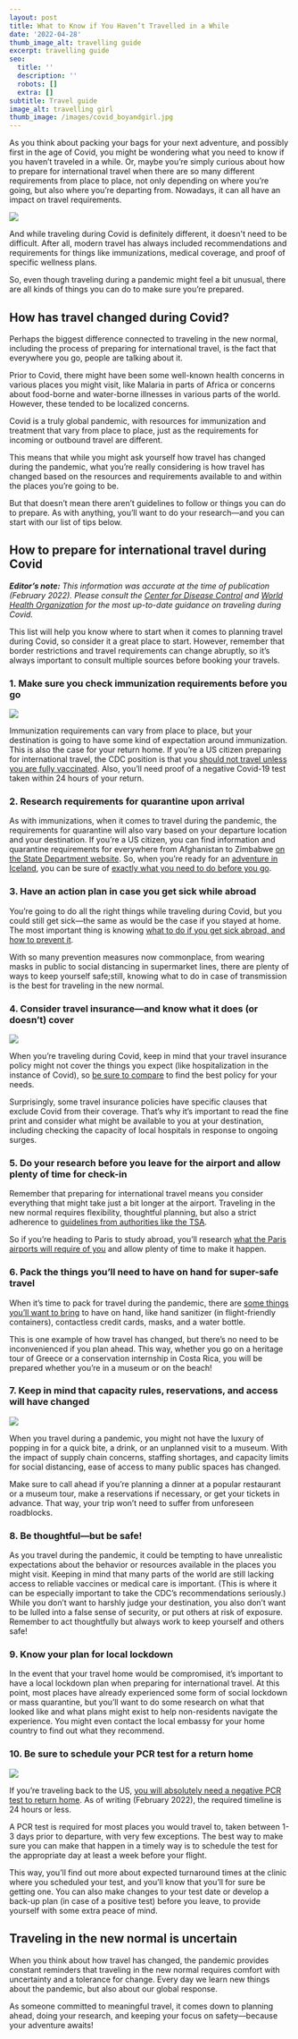 ```yaml
---
layout: post
title: What to Know if You Haven’t Travelled in a While
date: '2022-04-28'
thumb_image_alt: travelling guide
excerpt: travelling guide
seo:
  title: ''
  description: ''
  robots: []
  extra: []
subtitle: Travel guide
image_alt: travelling girl
thumb_image: /images/covid_boyandgirl.jpg
---
```

As you think about packing your bags for your next adventure, and possibly first in the age of Covid, you might be wondering what you need to know if you haven’t traveled in a while. Or, maybe you’re simply curious about how to prepare for international travel when there are so many different requirements from place to place, not only depending on where you’re going, but also where you’re departing from. Nowadays, it can all have an impact on travel requirements.

![](https://preview--best-pineapple-50615.stackbit.dev/\_static/app-assets/images/travelling_girl.jpg)

And while traveling during Covid is definitely different, it doesn't need to be difficult. After all, modern travel has always included recommendations and requirements for things like immunizations, medical coverage, and proof of specific wellness plans.

So, even though traveling during a pandemic might feel a bit unusual, there are all kinds of things you can do to make sure you’re prepared.

## How has travel changed during Covid?

Perhaps the biggest difference connected to traveling in the new normal, including the process of preparing for international travel, is the fact that everywhere you go, people are talking about it.

Prior to Covid, there might have been some well-known health concerns in various places you might visit, like Malaria in parts of Africa or concerns about food-borne and water-borne illnesses in various parts of the world. However, these tended to be localized concerns.

Covid is a truly global pandemic, with resources for immunization and treatment that vary from place to place, just as the requirements for incoming or outbound travel are different.

This means that while you might ask yourself how travel has changed during the pandemic, what you’re really considering is how travel has changed based on the resources and requirements available to and within the places you’re going to be.

But that doesn’t mean there aren’t guidelines to follow or things you can do to prepare. As with anything, you’ll want to do your research—and you can start with our list of tips below.



## How to prepare for international travel during Covid

***Editor’s note:** This information was accurate at the time of publication (February 2022). Please consult the *[*Center for Disease Control*](https://wwwnc.cdc.gov/travel/)* and *[*World Health Organization*](https://covid19.who.int/)* for the most up-to-date guidance on traveling during Covid.*

This list will help you know where to start when it comes to planning travel during Covid, so consider it a great place to start. However, remember that border restrictions and travel requirements can change abruptly, so it’s always important to consult multiple sources before booking your travels.

### 1. Make sure you check immunization requirements before you go

![](/images/travelling_girl_mask.jpg)

Immunization requirements can vary from place to place, but your destination is going to have some kind of expectation around immunization. This is also the case for your return home. If you’re a US citizen preparing for international travel, the CDC position is that you [should not travel unless you are fully vaccinated](https://www.cdc.gov/coronavirus/2019-ncov/travelers/international-travel-during-covid19.html). Also, you’ll need proof of a negative Covid-19 test taken within 24 hours of your return.

### 2. Research requirements for quarantine upon arrival

As with immunizations, when it comes to travel during the pandemic, the requirements for quarantine will also vary based on your departure location and your destination. If you’re a US citizen, you can find information and quarantine requirements for everywhere from Afghanistan to Zimbabwe [on the State Department website](https://travel.state.gov/content/travel/en/traveladvisories/COVID-19-Country-Specific-Information.html). So, when you’re ready for an [adventure in Iceland](https://www.goabroad.com/adventure-travel-abroad/search/iceland/adventure-travel-abroad-1), you can be sure of [exactly what you need to do before you go](https://is.usembassy.gov/covid-19-information/).

### 3. Have an action plan in case you get sick while abroad

You’re going to do all the right things while traveling during Covid, but you could still get sick—the same as would be the case if you stayed at home. The most important thing is knowing [what to do if you get sick abroad, and how to prevent it](https://www.goabroad.com/articles/what-to-do-if-you-get-sick-abroad).

With so many prevention measures now commonplace, from wearing masks in public to social distancing in supermarket lines, there are plenty of ways to keep yourself safe;still, knowing what to do in case of transmission is the best for traveling in the new normal.

### 4. Consider travel insurance—and know what it does (or doesn’t) cover

![](/images/travelling_girl_mask2.jpg)

When you’re traveling during Covid, keep in mind that your travel insurance policy might not cover the things you expect (like hospitalization in the instance of Covid), so [be sure to compare](https://insurance.goabroad.com/) to find the best policy for your needs.

Surprisingly, some travel insurance policies have specific clauses that exclude Covid from their coverage. That’s why it’s important to read the fine print and consider what might be available to you at your destination, including checking the capacity of local hospitals in response to ongoing surges.

### 5. Do your research before you leave for the airport and allow plenty of time for check-in

Remember that preparing for international travel means you consider everything that might take just a bit longer at the airport. Traveling in the new normal requires flexibility, thoughtful planning, but also a strict adherence to [guidelines from authorities like the TSA](https://www.tsa.gov/coronavirus).

So if you’re heading to Paris to study abroad, you’ll research [what the Paris airports will require of you](https://www.parisaeroport.fr/en/passengers/flights/covid-19-informations-to-passengers) and allow plenty of time to make it happen.

### 6. Pack the things you’ll need to have on hand for super-safe travel

When it’s time to pack for travel during the pandemic, there are [some things you’ll want to bring](https://www.insider.com/guides/health/best-covid-safety-gear-for-traveling) to have on hand, like hand sanitizer (in flight-friendly containers), contactless credit cards, masks, and a water bottle.

This is one example of how travel has changed, but there’s no need to be inconvenienced if you plan ahead. This way, whether you go on a heritage tour of Greece or a conservation internship in Costa Rica, you will be prepared whether you’re in a museum or on the beach!

### 7. Keep in mind that capacity rules, reservations, and access will have changed

![](/images/covid_boyandgirl.jpg)

When you travel during a pandemic, you might not have the luxury of popping in for a quick bite, a drink, or an unplanned visit to a museum. With the impact of supply chain concerns, staffing shortages, and capacity limits for social distancing, ease of access to many public spaces has changed.

Make sure to call ahead if you’re planning a dinner at a popular restaurant or a museum tour, make a reservations if necessary, or get your tickets in advance. That way, your trip won’t need to suffer from unforeseen roadblocks.

### 8. Be thoughtful—but be safe!

As you travel during the pandemic, it could be tempting to have unrealistic expectations about the behavior or resources available in the places you might visit. Keeping in mind that many parts of the world are still lacking access to reliable vaccines or medical care is important. (This is where it can be especially important to take the CDC’s recommendations seriously.)
While you don’t want to harshly judge your destination, you also don’t want to be lulled into a false sense of security, or put others at risk of exposure. Remember to act thoughtfully but always work to keep yourself and others safe!


### 9. Know your plan for local lockdown

In the event that your travel home would be compromised, it’s important to have a local lockdown plan when preparing for international travel. At this point, most places have already experienced some form of social lockdown or mass quarantine, but you’ll want to do some research on what that looked like and what plans might exist to help non-residents navigate the experience. You might even contact the local embassy for your home country to find out what they recommend.

### 10. Be sure to schedule your PCR test for a return home

![](/images/travelling_girl_mask3.jpg)

If you’re traveling back to the US, [you will absolutely need a negative PCR test to return home](https://www.cdc.gov/coronavirus/2019-ncov/travelers/testing-international-air-travelers.html). As of writing (February 2022), the required timeline is 24 hours or less.

A PCR test is required for most places you would travel to, taken between 1-3 days prior to departure, with very few exceptions. The best way to make sure you can make that happen in a timely way is to schedule the test for the appropriate day at least a week before your flight.

This way, you’ll find out more about expected turnaround times at the clinic where you scheduled your test, and you’ll know that you’ll for sure be getting one. You can also make changes to your test date or develop a back-up plan (in case of a positive test) before you leave, to provide yourself with some extra peace of mind.

## Traveling in the new normal is uncertain

When you think about how travel has changed, the pandemic provides constant reminders that traveling in the new normal requires comfort with uncertainty and a tolerance for change. Every day we learn new things about the pandemic, but also about our global response.

As someone committed to meaningful travel, it comes down to planning ahead, doing your research, and keeping your focus on safety—because your adventure awaits!

